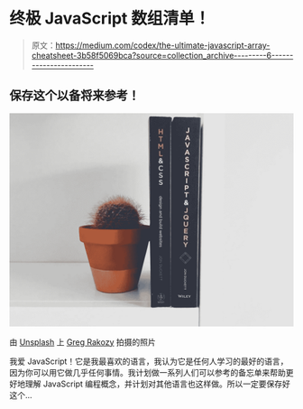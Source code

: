 # 终极 JavaScript 数组清单！

> 原文：<https://medium.com/codex/the-ultimate-javascript-array-cheatsheet-3b58f5069bca?source=collection_archive---------6----------------------->

## 保存这个以备将来参考！

![](img/7e64ee6fbe5cd32d567555746d5a263d.png)

由 [Unsplash](https://unsplash.com/s/photos/javascript?utm_source=unsplash&utm_medium=referral&utm_content=creditCopyText) 上 [Greg Rakozy](https://unsplash.com/@grakozy?utm_source=unsplash&utm_medium=referral&utm_content=creditCopyText) 拍摄的照片

我爱 JavaScript！它是我最喜欢的语言，我认为它是任何人学习的最好的语言，因为你可以用它做几乎任何事情。我计划做一系列人们可以参考的备忘单来帮助更好地理解 JavaScript 编程概念，并计划对其他语言也这样做。所以一定要保存好这个…